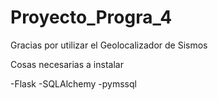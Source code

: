 # Proyecto_Progra_4
 Gracias por utilizar el Geolocalizador de Sismos

Cosas necesarias a instalar

-Flask
-SQLAlchemy
-pymssql


